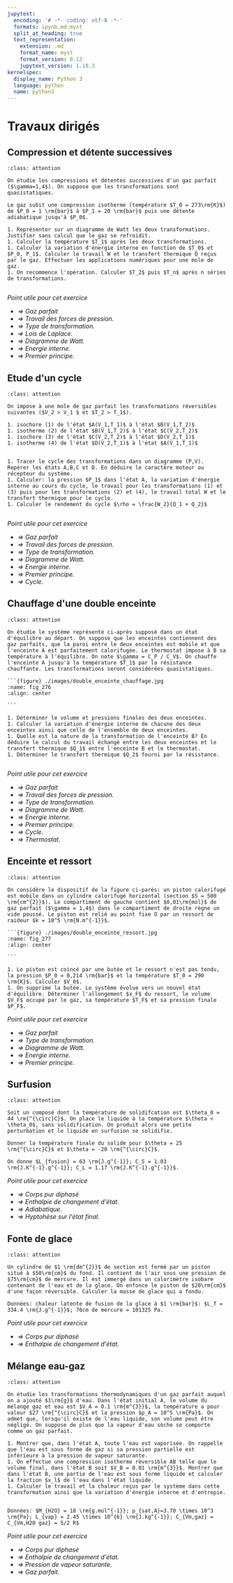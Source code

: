 ```yaml
---
jupytext:
  encoding: '# -*- coding: utf-8 -*-'
  formats: ipynb,md:myst
  split_at_heading: true
  text_representation:
    extension: .md
    format_name: myst
    format_version: 0.13
    jupytext_version: 1.10.3
kernelspec:
  display_name: Python 3
  language: python
  name: python3
---
```

# Travaux dirigés

## Compression et détente successives

````{admonition} Exercice 
:class: attention

On étudie les compressions et détentes successives d'un gaz parfait ($\gamma=1,4$). On suppose que les transformations sont quasistatiques.

Le gaz subit une compression isotherme (température $T_0 = 273\rm{K}$) de $P_0 = 1 \rm{bar}$ à $P_1 = 20 \rm{bar}$ puis une détente adiabatique jusqu'à $P_0$.

1. Représenter sur un diagramme de Watt les deux transformations. Justifier sans calcul que le gaz se refroidit.
1. Calculer la température $T_1$ après les deux transformations.
1. Calculer la variation d'énergie interne en fonction de $T_0$ et $P_0, P_1$. Calculer le travail W et le transfert thermique Q reçus par le gaz. Effectuer les applications numériques pour une mole de gaz.
1. On recommence l'opération. Calculer $T_2$ puis $T_n$ après n séries de transformations.


````
_Point utile pour cet exercice_
* _$\Longrightarrow$ Gaz parfait_
* _$\Longrightarrow$ Travail des forces de pression._
* _$\Longrightarrow$ Type de transformation._
* _$\Longrightarrow$ Lois de Laplace._
* _$\Longrightarrow$ Diagramme de Watt._
* _$\Longrightarrow$ Energie interne._
* _$\Longrightarrow$ Premier principe._

## Etude d'un cycle

````{admonition} Exercice 
:class: attention

On impose à une mole de gaz parfait les transformations réversibles suivantes ($V_2 > V_1 $ et $T_2 > T_1$).

1. isochore (1) de l'état $A(V_1,T_1)$ à l'état $B(V_1,T_2)$
1. isotherme (2) de l'état $B(V_1,T_2)$ à l'état $C(V_2,T_2)$
1. isochore (3) de l'état $C(V_2,T_2)$ à l'état $D(V_2,T_1)$
1. isotherme (4) de l'état $D(V_2,T_1)$ à l'état $A(V_1,T_1)$


1. Tracer le cycle des transformations dans un diagramme (P,V). Repérer les états A,B,C et D. En déduire le caractère moteur ou récepteur du système.
1. Calculer: la pression $P_1$ dans l'état A, la variation d'énergie interne au cours du cycle, le travail pour les transformations (1) et (3) puis pour les transformations (2) et (4), le travail total W et le transfert thermique pour le cycle.
1. Calculer le rendement du cycle $\rho = \frac{W_2}{Q_1 + Q_2}$


````
_Point utile pour cet exercice_
* _$\Longrightarrow$ Gaz parfait_
* _$\Longrightarrow$ Travail des forces de pression._
* _$\Longrightarrow$ Type de transformation._
* _$\Longrightarrow$ Diagramme de Watt._
* _$\Longrightarrow$ Energie interne._
* _$\Longrightarrow$ Premier principe._
* _$\Longrightarrow$ Cycle._

## Chauffage d'une double enceinte

````{admonition} Exercice 
:class: attention

On étudie le système représenté ci-après supposé dans un état d'équilibre au départ. On suppose que les enceintes contiennent des gaz parfaits, que la paroi entre le deux enceintes est mobile et que l'enceinte A est parfaitement calorifugée. Le thermostat impose à B sa température à l'équilibre. On note $\gamma = C_P / C_V$. On chauffe l'enceinte A jusqu'à la température $T_1$ par la résistance chauffante. Les transformations seront considérées quasistatiques.

```{figure} ./images/double_enceinte_chauffage.jpg
:name: fig_276
:align: center

```

1. Déterminer le volume et pressions finales des deux enceintes.
1. Calculer la variation d'énergie interne de chacune des deux enceintes ainsi que celle de l'ensemble de deux enceintes.
1. Quelle est la nature de la transformation de l'enceinte B? En déduire le calcul du travail échangé entre les deux enceintes et le transfert thermique $Q_1$ entre l'enceinte B et le thermostat.
1. Déterminer le transfert thermique $Q_2$ fourni par la résistance.


````
_Point utile pour cet exercice_
* _$\Longrightarrow$ Gaz parfait_
* _$\Longrightarrow$ Travail des forces de pression._
* _$\Longrightarrow$ Type de transformation._
* _$\Longrightarrow$ Diagramme de Watt._
* _$\Longrightarrow$ Energie interne._
* _$\Longrightarrow$ Premier principe._
* _$\Longrightarrow$ Cycle._
* _$\Longrightarrow$ Thermostat._

## Enceinte et ressort

````{admonition} Exercice 
:class: attention

On considère le dispositif de la figure ci-parès: un piston calorifugé est mobile dans un cylindre calorifugé horizontal (section $S = 500 \rm{cm^{2}}$). Le compartiment de gauche contient $0,01\rm{mol}$ de gaz parfait ($\gamma = 1,4$) dans le compartiment de droite règne un vide poussé. Le piston est relié au point fixe O par un ressort de raideur $k = 10^5 \rm{N.m^{-1}}$.

```{figure} ./images/double_enceinte_ressort.jpg
:name: fig_277
:align: center

```

1. Le piston est coincé par une butée et le ressort n'est pas tendu, la pression $P_0 = 0,214 \rm{bar}$ et la température $T_0 = 290 \rm{K}$. Calculer $V_0$.
1. On supprime la butée. Le système évolue vers un nouvel état d'équilibre. Déterminer l'allongement $x_F$ du ressort, le volume $V_F$ occupé par le gaz, sa température $T_F$ et sa pression finale $P_F$.
````
_Point utile pour cet exercice_
* _$\Longrightarrow$ Gaz parfait_
* _$\Longrightarrow$ Type de transformation._
* _$\Longrightarrow$ Diagramme de Watt._
* _$\Longrightarrow$ Energie interne._
* _$\Longrightarrow$ Premier principe._


## Surfusion

````{admonition} Exercice 
:class: attention

Soit un composé dont la température de solidifcation est $\theta_0 = 44 \rm{^{\circ}C}$. On place le liquide à la température $\theta < \theta_0$, sans solidification. On produit alors une petite perturbation et le liquide en surfusion se solidifie.

Donner la température finale du solide pour $\theta = 25 \rm{^{\circ}C}$ et $\theta = -20 \rm{^{\circ}C}$.

On donne $L_{fusion} = 63 \rm{J.g^{-1}}; C_S = 1.03 \rm{J.K^{-1}.g^{-1}}; C_L = 1.17 \rm{J.K^{-1}.g^{-1}}$.

````
_Point utile pour cet exercice_
* _$\Longrightarrow$ Corps pur diphasé_
* _$\Longrightarrow$ Enthalpie de changement d'état._
* _$\Longrightarrow$ Adiabatique._
* _$\Longrightarrow$ Hyptohèse sur l'état final._

## Fonte de glace

````{admonition} Exercice 
:class: attention

Un cylindre de $1 \rm{dm^{2}}$ de section est fermé par un piston situé à $50\rm{cm}$ du fond. Il contient de l'air sous une pression de $75\rm{cm}$ de mercure. Il est immergé dans un calorimètre isobare contenant de l'eau et de la glace. On enfonce le piston de $20\rm{cm}$ d'une façon réversible. Calculer la masse de glace qui a fondu.

Données: chaleur latente de fusion de la glace à $1 \rm{bar}$: $L_f = 334.4 \rm{J.g^{-1}}$; 76cm de mercure = 101325 Pa.

````
_Point utile pour cet exercice_
* _$\Longrightarrow$ Corps pur diphasé_
* _$\Longrightarrow$ Enthalpie de changement d'état._

## Mélange eau-gaz

````{admonition} Exercice 
:class: attention

On étudie les transformations thermodynamiques d'un gaz parfait auquel on a ajouté $1\rm{g}$ d'eau. Dans l'état initial A, le volume du mélange gaz et eau est $V_A = 0.1 \rm{m^{3}}$, la température a pour valeur $27 \rm{^{\circ}C}$ et la pression $p_A = 10^5 \rm{Pa}$. On admet que, lorsqu'il existe de l'eau liquide, son volume peut être négligé. On suppose de plus que la vapeur d'eau sèche se comporte comme un gaz parfait.

1. Montrer que, dans l'état A, toute l'eau est vaporisée. On rappelle que l'eau est sous forme de gaz si sa pression partielle est inférieure à la pression de vapeur saturante.
1. On effectue une compression isotherme réversible AB telle que le volume final, dans l'état B soit $V_B = 0.01 \rm{m^{3}}$. Montrer que dans l'état B, une partie de l'eau est sous forme liquide et calculer la fraction $x_l$ de l'eau dans l'état liquide.
1. Calculer le travail et la chaleur reçus par le système dans cette transformation ainsi que la variation d'énergie interne et d'entropie.


Données: $M_{H2O} = 18 \rm{g.mol^{-1}}; p_{sat,A}=3.70 \times 10^3 \rm{Pa}; L_{vap} = 2.45 \times 10^{6} \rm{J.kg^{-1}}; C_{Vm,gaz} = C_{Vm,H20 gaz} = 5/2 R$

````
_Point utile pour cet exercice_
* _$\Longrightarrow$ Corps pur diphasé_
* _$\Longrightarrow$ Enthalpie de changement d'état._
* _$\Longrightarrow$ Pression de vapeur saturante._
* _$\Longrightarrow$ Gaz parfait._

